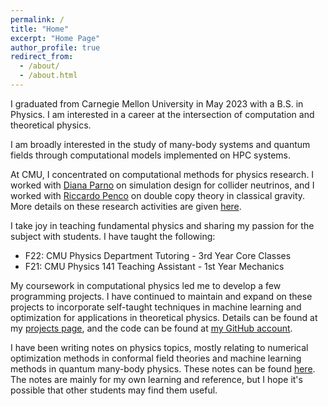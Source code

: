 ```yaml
---
permalink: /
title: "Home"
excerpt: "Home Page"
author_profile: true
redirect_from: 
  - /about/
  - /about.html
---
```


I graduated from Carnegie Mellon University in May 2023 with a B.S. in Physics.
I am interested in a career at the intersection of computation and theoretical
physics. 

I am broadly interested in the study of many-body systems and quantum fields
through computational models implemented on HPC systems.

At CMU, I concentrated on computational methods for physics research. I worked
with [Diana Parno](https://www.cmu.edu/physics/people/faculty/parno.html) on
simulation design for collider neutrinos, and I worked with [Riccardo
Penco](https://www.cmu.edu/physics/people/faculty/penco.html) on double copy
theory in classical gravity. More details on these research activities are
given [here](/research). 

I take joy in teaching fundamental physics and sharing my passion for the
subject with students. I have taught the following:
- F22: CMU Physics Department Tutoring - 3rd Year Core Classes
- F21: CMU Physics 141 Teaching Assistant - 1st Year Mechanics 

My coursework in computational physics led me to develop a few programming
projects. I have continued to maintain and expand on these projects to
incorporate self-taught techniques in machine learning and optimization for
applications in theoretical physics. Details can be found at my [projects
page](/projects/), and the code can be found at [my GitHub
account](https://github.com/sam-vasquez).

I have been writing notes on physics topics, mostly relating to numerical
optimization methods in conformal field theories and machine learning methods
in quantum many-body physics. These notes can be found [here](/writing/). The
notes are mainly for my own learning and reference, but I hope it's possible
that other students may find them useful.

